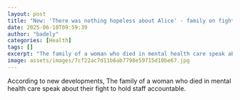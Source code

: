 ```yaml
---
layout: post
title: "New: 'There was nothing hopeless about Alice' - family on fight for truth"
date: 2025-06-10T09:59:39
author: "badely"
categories: [Health]
tags: []
excerpt: "The family of a woman who died in mental health care speak about their fight to hold staff accountable."
image: assets/images/7cf22ac7d11b6ab7798e59715d10be67.jpg
---
```


According to new developments, The family of a woman who died in mental health care speak about their fight to hold staff accountable.

